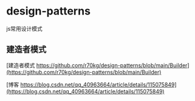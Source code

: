 # design-patterns
js常用设计模式

## 建造者模式  

[建造者模式 https://github.com/r70kg/design-patterns/blob/main/Builder](https://github.com/r70kg/design-patterns/blob/main/Builder)  

[博客 https://blog.csdn.net/qq_40963664/article/details/115075849](https://blog.csdn.net/qq_40963664/article/details/115075849)
